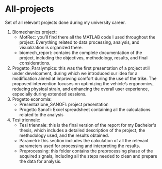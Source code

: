 # All-projects
Set of all relevant projects done during my university career.
1. Biomechanics project: 
   - MotRec: you’ll find there all the MATLAB code I used throughout the project. Everything related to data processing, analysis, and visualization is 
             organized there.
   - biomech_report: contains the complete documentation of the project, including the objectives, methodology, results, and final considerations.
2. Progetto_Paralympics: this was the first presentation of a project still under development, during which we introduced our idea for a modification 
   aimed at improving comfort during the use of the trike. The proposed intervention focuses on optimizing the vehicle’s ergonomics, reducing physical 
   strain, and enhancing the overall user experience, especially during extended sessions.
3. Progetto economia:
   - Presentazione_SANOFI: project presentation
   - Progetto Sanofi: Excel spreadsheet containing all the calculations related to the analysis
4. Tesi triennale:
   - Tesi triennale: this is the final version of the report for my Bachelor's thesis, which includes a detailed description of the project, the 
                     methodology used, and the results obtained.
   - Parametri: this section includes the calculation of all the relevant parameters used for processing and interpreting the results.
   - Preprocessing: this folder contains the preprocessing phase of the acquired signals, including all the steps needed to clean and prepare the data 
                    for analysis.
     
